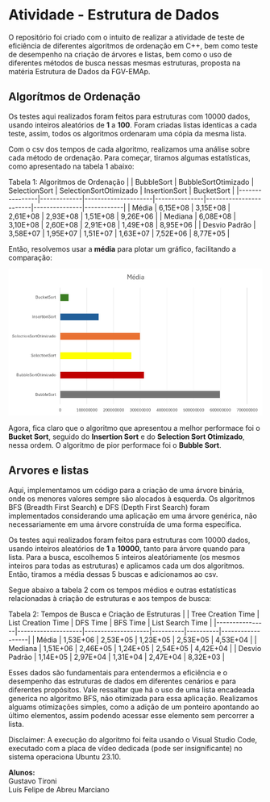 # Atividade - Estrutura de Dados
O repositório foi criado com o intuito de realizar a atividade de teste de eficiência de diferentes algoritmos de ordenação em C++, bem como teste de desempenho na criação de árvores e listas, bem como o uso de diferentes métodos de busca nessas mesmas estruturas, proposta na matéria Estrutura de Dados da FGV-EMAp.

## Algorítmos de Ordenação

Os testes aqui realizados foram feitos para estruturas com 10000 dados, usando inteiros aleatórios de **1** a **100**. Foram criadas listas identicas a cada teste, assim, todos os algoritmos ordenaram uma cópia da mesma lista.

Com o csv dos tempos de cada algoritmo, realizamos uma análise sobre cada método de ordenação. Para começar, tiramos algumas estatísticas, como apresentado na tabela 1 abaixo:

Tabela 1: Algoritmos de Ordenação
|                | BubbleSort  | BubbleSortOtimizado | SelectionSort | SelectionSortOtimizado | InsertionSort | BucketSort |
|----------------|-------------|---------------------|---------------|------------------------|---------------|------------|
| Média          | 6,15E+08    | 3,15E+08            | 2,61E+08      | 2,93E+08              | 1,51E+08      | 9,26E+06   |
| Mediana        | 6,08E+08    | 3,10E+08            | 2,60E+08      | 2,91E+08              | 1,49E+08      | 8,95E+06   |
| Desvio Padrão  | 3,58E+07    | 1,95E+07            | 1,51E+07      | 1,63E+07              | 7,52E+06      | 8,77E+05   |

Então, resolvemos usar a **média** para plotar um gráfico, facilitando a comparação:

<img src="analise/grafico.png">

Agora, fica claro que o algoritmo que apresentou a melhor performace foi o **Bucket Sort**, seguido do **Insertion Sort** e do **Selection Sort Otimizado**, nessa ordem. O algoritmo de pior performace foi o **Bubble Sort**.

## Arvores e listas

Aqui, implementamos um código para a criação de uma árvore binária, onde os menores valores sempre são alocados à esquerda. Os algoritmos BFS (Breadth First Search) e DFS (Depth First Search) foram implementados considerando uma aplicação em uma árvore genérica, não necessariamente em uma árvore construída de uma forma específica.

Os testes aqui realizados foram feitos para estruturas com 10000 dados, usando inteiros aleatórios de **1** a **10000**, tanto para árvore quando para lista. Para a busca, escolhemos 5 inteiros aleatóriamente (os mesmos inteiros para todas as estruturas) e aplicamos cada um dos algoritmos. Então, tiramos a média dessas 5 buscas e adicionamos ao csv.

Segue abaixo a tabela 2 com os tempos médios e outras estatísticas relacionadas à criação de estruturas e aos tempos de busca:

Tabela 2: Tempos de Busca e Criação de Estruturas
|                | Tree Creation Time | List Creation Time | DFS Time | BFS Time | List Search Time |
|----------------|--------------------|--------------------|----------|----------|------------------|
| Média          | 1,53E+06           | 2,53E+05           | 1,23E+05 | 2,53E+05 | 4,53E+04         |
| Mediana        | 1,51E+06           | 2,46E+05           | 1,24E+05 | 2,54E+05 | 4,42E+04         |
| Desvio Padrão  | 1,14E+05           | 2,97E+04           | 1,31E+04 | 2,47E+04 | 8,32E+03         |

Esses dados são fundamentais para entendermos a eficiência e o desempenho das estruturas de dados em diferentes cenários e para diferentes propósitos. Vale ressaltar que há o uso de uma lista encadeada generica no algoritmo BFS, não otimizada para essa aplicação. Realizamos alguams otimizações simples, como a adição de um ponteiro apontando ao último elementos, assim podendo acessar esse elemento sem percorrer a lista.

Disclaimer: A execução do algoritmo foi feita usando o Visual Studio Code, executado com a placa de vídeo dedicada (pode ser insignificante) no sistema operaciona Ubuntu 23.10.


**Alunos:**\
Gustavo Tironi\
Luís Felipe de Abreu Marciano

